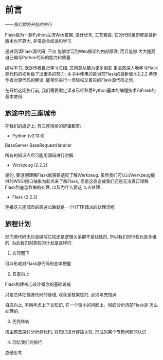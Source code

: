 # 前言

*——我们即将开始的旅行*

Flask做为一款Python主流Web框架, 设计优秀, 工艺精良.
它的代码量即使是最新版本也不算大, 非常适合阅读和学习.

通过阅读Flask源代码, 不仅
能够学习到Web框架的内部原理, 而且能够
大大提高自己编写Python代码的能力和质量.

编写本书, 既是作者自己学习总结, 又特意从能为更多朋友
更高效深入地学习Flask源代码的视角做了出很多的努力.
本书中使用的是当前Flask的最新版本2.2.2
希望作者对源代码的解读, 能带你进行一场轻松又着实的Flask源代码之旅.

在开始这场旅行前, 我们需要假定读者已经熟悉Python基本的编程技术和Flask的基本使用.


## 旅途中的三座城市

在我们的旅途上, 有三座瑰丽的逻辑都市:

* Python (v3.10.6)

BaseServer BaseRequestHandler 

所有的知识点尽可能用源码进行讲解.

* Werkzeug (2.2.2)

是的, 要透彻理解Flask就需要透彻了解Werkzeug.
虽然我们可以以Werkzeug提供的WSGI接口抽象为起点来了解Flask,
但是这会造成我们还是无法真正理解Flask到底怎样做的处理, 以及为什么要这
么去处理.

* Flask (2.2.2)

连接这三座城市的高速公路就是一个HTTP请求的处理流程.


## 旅程计划

然而源代码无论是编写过程还是逻辑关系都不是线性的, 所以我们的行程也是多维的.
为此我们对旅程的计划是这样的:

1. 自顶而下

可以形成对Flask源代码的总体把握

2. 自底向上

Flask构建核心设计概念的基础设施

只是总体把握源代码的脉络, 收获是框架性的, 必须填充饱满.

自底向上, 不用考虑上下文知识, 在一个较小的问题上，彻底分析清楚Flask是
怎么处理的.

3. 兜兜转转

按主题去探讨分析源代码, 将知识进行穿插关联, 形成对某个专题问题的认识

4. 回忆我们的旅行

总结思考
